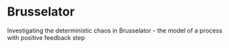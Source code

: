 # Brusselator
Investigating the deterministic chaos in Brusselator - the model of a process with positive feedback step

